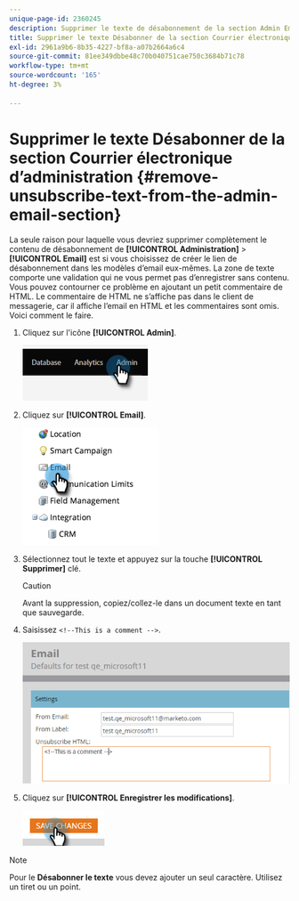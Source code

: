 ```yaml
---
unique-page-id: 2360245
description: Supprimer le texte de désabonnement de la section Admin Email - Documents Marketo - Documentation du produit
title: Supprimer le texte Désabonner de la section Courrier électronique d’administration
exl-id: 2961a9b6-8b35-4227-bf8a-a07b2664a6c4
source-git-commit: 81ee349dbbe48c70b040751cae750c3684b71c78
workflow-type: tm+mt
source-wordcount: '165'
ht-degree: 3%

---
```


# Supprimer le texte Désabonner de la section Courrier électronique d’administration {#remove-unsubscribe-text-from-the-admin-email-section}

La seule raison pour laquelle vous devriez supprimer complètement le contenu de désabonnement de **[!UICONTROL Administration]** > **[!UICONTROL Email]** est si vous choisissez de créer le lien de désabonnement dans les modèles d’email eux-mêmes. La zone de texte comporte une validation qui ne vous permet pas d’enregistrer sans contenu. Vous pouvez contourner ce problème en ajoutant un petit commentaire de HTML. Le commentaire de HTML ne s’affiche pas dans le client de messagerie, car il affiche l’email en HTML et les commentaires sont omis. Voici comment le faire.

1. Cliquez sur l&#39;icône **[!UICONTROL Admin]**.

   ![](assets/remove-unsubscribe-text-from-the-admin-email-section-1.png)

1. Cliquez sur **[!UICONTROL Email]**.

   ![](assets/remove-unsubscribe-text-from-the-admin-email-section-2.png)

1. Sélectionnez tout le texte et appuyez sur la touche **[!UICONTROL Supprimer]** clé.

   >[!CAUTION]
   >
   >Avant la suppression, copiez/collez-le dans un document texte en tant que sauvegarde.

1. Saisissez `<!--This is a comment -->`.

   ![](assets/remove-unsubscribe-text-from-the-admin-email-section-3.png)

1. Cliquez sur **[!UICONTROL Enregistrer les modifications]**.

   ![](assets/remove-unsubscribe-text-from-the-admin-email-section-4.png)

>[!NOTE]
>
>Pour le **Désabonner le texte** vous devez ajouter un seul caractère. Utilisez un tiret ou un point.
